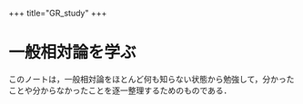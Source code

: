+++
title="GR_study"
+++

# 一般相対論を学ぶ

このノートは，一般相対論をほとんど何も知らない状態から勉強して，分かったことや分からなかったことを逐一整理するためのものである．

